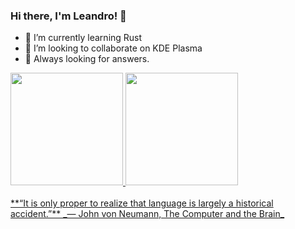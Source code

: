 ### Hi there, I'm Leandro! 👋

- 🌱 I’m currently learning Rust
- 👯 I’m looking to collaborate on KDE Plasma
- 🤔 Always looking for answers.

<div>
  <a href="https://github.com/leandromqrs"/>
  <img height="180em" src="https://github-readme-stats.vercel.app/api/?username=leandromqrs&theme=react&include_all_commits=true&count_private=true"/>
  <img height="180em" src="https://github-readme-stats.vercel.app/api/top-langs/?username=leandromqrs&theme=react&layout=compact&langs_count=6"/>
</div>
<br>
**“It is only proper to realize that language is largely a historical accident.”** _― John von Neumann, The Computer and the Brain_
